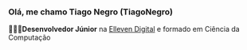 ### Olá, me chamo Tiago Negro (TiagoNegro) 

👨🏻‍💻**Desenvolvedor Júnior** na [Elleven Digital](https://elleven.digital) e formado em Ciência da Computação
